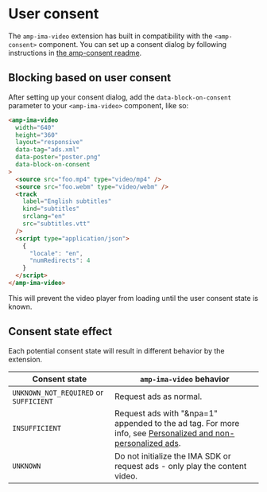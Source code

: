 # User consent

The `amp-ima-video` extension has built in compatibility with the
`<amp-consent>` component. You can set up a consent dialog by following
instructions in [the amp-consent readme](https://github.com/ampproject/amphtml/blob/main/extensions/amp-consent/amp-consent.md).

## Blocking based on user consent

After setting up your consent dialog, add the `data-block-on-consent` parameter to
your `<amp-ima-video>` component, like so:

```html
<amp-ima-video
  width="640"
  height="360"
  layout="responsive"
  data-tag="ads.xml"
  data-poster="poster.png"
  data-block-on-consent
>
  <source src="foo.mp4" type="video/mp4" />
  <source src="foo.webm" type="video/webm" />
  <track
    label="English subtitles"
    kind="subtitles"
    srclang="en"
    src="subtitles.vtt"
  />
  <script type="application/json">
    {
      "locale": "en",
      "numRedirects": 4
    }
  </script>
</amp-ima-video>
```

This will prevent the video player from loading until the user consent state is
known.

## Consent state effect

Each potential consent state will result in different behavior by the extension.

| Consent state                          | `amp-ima-video` behavior                                                                                                                                             |
| -------------------------------------- | -------------------------------------------------------------------------------------------------------------------------------------------------------------------- |
| `UNKNOWN_NOT_REQUIRED` or `SUFFICIENT` | Request ads as normal.                                                                                                                                               |
| `INSUFFICIENT`                         | Request ads with "&npa=1" appended to the ad tag. For more info, see [Personalized and non-personalized ads](https://support.google.com/dfp_premium/answer/9005435). |
| `UNKNOWN`                              | Do not initialize the IMA SDK or request ads - only play the content video.                                                                                          |
